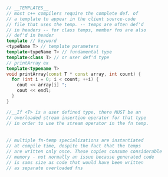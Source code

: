 <style>
  .row {
    display: grid;
    grid-template-columns: repeat(3, 1fr);
    grid-gap: 0.25rem;
  }

  .col {
    display: flex;
    flex-direction: column;
    gap: 0.25rem;
  }
  pre {
    margin: 0;
  }
</style>

<div class="row"><!-- P1 Begin -->
  <div class="col"> <!-- P1, C1 Begin-->

```cpp

```

  </div><!-- P1, C1 End-->
  <div class="col"> <!-- P1, C2 Begin-->

```cpp
// __TEMPLATES__
// most c++ compilers require the complete def. of
// a template to appear in the client source-code
// file that uses the temp. -- temps are often def'd
// in headers -- for class temps, member fns are also
// def'd in header
template // keyword
<typeName T> // template parameters
template<typeName T> // fundamental type
template<class T> // or user def'd type
// printArray ex
template<typename T>
void printArray(const T * const array, int count) {
  for (int i = 0; i < count; ++i) {
    cout << array[i] ";
    cout << endl; 
  }
}

//__If <T> is a user defined type, there MUST be an
// overloaded stream insertion operator for that type
// in order to use the stream operator in the fn temp.
```

```cpp
// multiple fn-temp specializations are instantiated
// at compile time, despite the fact that the temps
// are written only once. These copies consume considerable 
// memory - not normally an issue because generated code
// is sams size as code that would have been written
// as separate overloaded fns
```

  </div><!-- P1, C2 End-->
  <div class="col"> <!-- P1, C3 Begin-->

```cpp

```

  </div><!-- P1, C3 End-->
</div><!-- P1 End -->


<div class="row"><!-- P2 Begin -->
  <div class="col"> <!-- P2, C1 Begin-->

```cpp

```

  </div><!-- P2, C1 End-->
  <div class="col"> <!-- P2, C2 Begin-->

```cpp

```

  </div><!-- P2, C2 End-->
  <div class="col"> <!-- P2, C3 Begin-->

```cpp

```

  </div><!-- P2, C3 End-->
</div><!-- P2 End -->